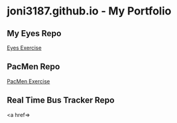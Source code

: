 # joni3187.github.io  -  My Portfolio

## My Eyes Repo
<a href="http://joni3187.github.io/eyes">Eyes Exercise</a>

## PacMen Repo
<a href="https://joni3187.github.io/PacMen">PacMen Exercise</a>

## Real Time Bus Tracker Repo
<a href=></a>
